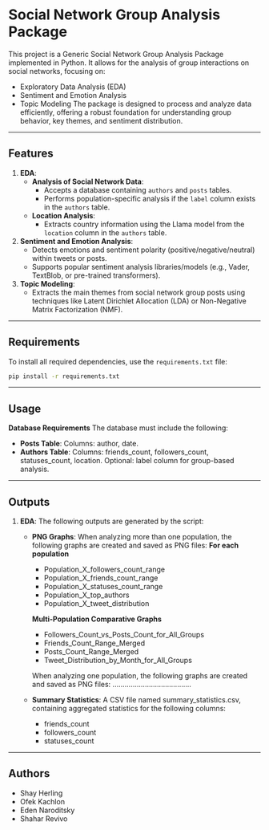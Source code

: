 # Social Network Group Analysis Package

This project is a Generic Social Network Group Analysis Package implemented in Python. It allows for the analysis of group interactions on social networks, focusing on:
- Exploratory Data Analysis (EDA)
- Sentiment and Emotion Analysis
- Topic Modeling
The package is designed to process and analyze data efficiently, offering a robust foundation for understanding group behavior, key themes, and sentiment distribution.

---

## Features

1. **EDA**:
   - **Analysis of Social Network Data**:
      - Accepts a database containing `authors` and `posts` tables.
      - Performs population-specific analysis if the `label` column exists in the `authors` table.
   - **Location Analysis**:
      - Extracts country information using the Llama model from the `location` column in the `authors` table.
2. **Sentiment and Emotion Analysis**:
   - Detects emotions and sentiment polarity (positive/negative/neutral) within tweets or posts.
   - Supports popular sentiment analysis libraries/models (e.g., Vader, TextBlob, or pre-trained transformers).
3. **Topic Modeling**:
   - Extracts the main themes from social network group posts using techniques like Latent Dirichlet Allocation (LDA) or Non-Negative Matrix Factorization (NMF).
---

## Requirements

To install all required dependencies, use the `requirements.txt` file:

```bash
pip install -r requirements.txt
```

---

## Usage
**Database Requirements**
The database must include the following:

- **Posts Table**:
   Columns: author, date.
- **Authors Table**:
   Columns: friends_count, followers_count, statuses_count, location.
   Optional: label column for group-based analysis.

---

## Outputs

1. **EDA**:
   The following outputs are generated by the script:
   - **PNG Graphs**:
      When analyzing more than one population, the following graphs are created and saved as PNG files:
      **For each population**
      - Population_X_followers_count_range
      - Population_X_friends_count_range
      - Population_X_statuses_count_range
      - Population_X_top_authors
      - Population_X_tweet_distribution
      
      **Multi-Population Comparative Graphs**
      - Followers_Count_vs_Posts_Count_for_All_Groups
      - Friends_Count_Range_Merged
      - Posts_Count_Range_Merged
      - Tweet_Distribution_by_Month_for_All_Groups
    
       When analyzing one population, the following graphs are created and saved as PNG files:
      .......................................
   - **Summary Statistics**:
     A CSV file named summary_statistics.csv, containing aggregated statistics for the following columns:
      - friends_count
      - followers_count
      - statuses_count

---

## Authors
- Shay Herling 
- Ofek Kachlon
- Eden Naroditsky
- Shahar Revivo
